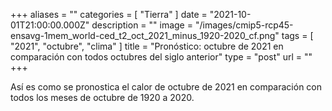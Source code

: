 +++
aliases = ""
categories = [ "Tierra" ]
date = "2021-10-01T21:00:00.000Z"
description = ""
image = "/images/cmip5-rcp45-ensavg-1mem_world-ced_t2_oct_2021_minus_1920-2020_cf.png"
tags = [ "2021", "octubre", "clima" ]
title = "Pronóstico: octubre de 2021 en comparación con todos octubres del siglo anterior"
type = "post"
url = ""
+++


Así es como se pronostica el calor de octubre de 2021 en comparación con todos los meses de octubre de 1920 a 2020.
